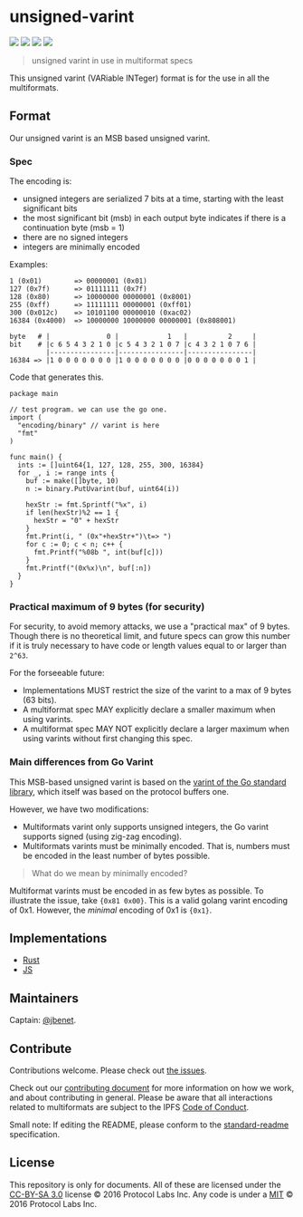 # unsigned-varint

[![](https://img.shields.io/badge/made%20by-Protocol%20Labs-blue.svg?style=flat-square)](https://protocol.ai)
[![](https://img.shields.io/badge/project-multiformats-blue.svg?style=flat-square)](https://github.com/multiformats/multiformats)
[![](https://img.shields.io/badge/freenode-%23ipfs-blue.svg?style=flat-square)](https://webchat.freenode.net/?channels=%23ipfs)
[![](https://img.shields.io/badge/readme%20style-standard-brightgreen.svg?style=flat-square)](https://github.com/RichardLitt/standard-readme)

> unsigned varint in use in multiformat specs

This unsigned varint (VARiable INTeger) format is for the use in all the multiformats.

## Format

Our unsigned varint is an MSB based unsigned varint.

### Spec

The encoding is:
- unsigned integers are serialized 7 bits at a time, starting with the least significant bits
- the most significant bit (msb) in each output byte indicates if there is a continuation byte (msb = 1)
- there are no signed integers
- integers are minimally encoded

Examples: 

```
1 (0x01)        => 00000001 (0x01)
127 (0x7f)      => 01111111 (0x7f)
128 (0x80)      => 10000000 00000001 (0x8001)
255 (0xff)      => 11111111 00000001 (0xff01)
300 (0x012c)    => 10101100 00000010 (0xac02)
16384 (0x4000)  => 10000000 10000000 00000001 (0x808001)
```

```
byte   # |              0 |            1   |          2     |
bit    # |c 6 5 4 3 2 1 0 |c 5 4 3 2 1 0 7 |c 4 3 2 1 0 7 6 |
         |----------------|----------------|----------------|
16384 => |1 0 0 0 0 0 0 0 |1 0 0 0 0 0 0 0 |0 0 0 0 0 0 0 1 |
```

Code that generates this.
```
package main

// test program. we can use the go one.
import (
  "encoding/binary" // varint is here
  "fmt"
)

func main() {
  ints := []uint64{1, 127, 128, 255, 300, 16384}
  for _, i := range ints {
    buf := make([]byte, 10)
    n := binary.PutUvarint(buf, uint64(i))

    hexStr := fmt.Sprintf("%x", i)
    if len(hexStr)%2 == 1 {
      hexStr = "0" + hexStr
    }
    fmt.Print(i, " (0x"+hexStr+")\t=> ")
    for c := 0; c < n; c++ {
      fmt.Printf("%08b ", int(buf[c]))
    }
    fmt.Printf("(0x%x)\n", buf[:n])
  }
}
```



### Practical maximum of 9 bytes (for security)

For security, to avoid memory attacks, we use a "practical max" of 9 bytes. Though there is no theoretical limit, and future specs can grow this number if it is truly necessary to have code or length values equal to or larger than `2^63`.

For the forseeable future:

- Implementations MUST restrict the size of the varint to a max of 9 bytes (63 bits).
- A multiformat spec MAY explicitly declare a smaller maximum when using varints.
- A multiformat spec MAY NOT explicitly declare a larger maximum when using varints without first changing this spec.

### Main differences from Go Varint

This MSB-based unsigned varint is based on the [varint of the Go standard library](https://golang.org/src/encoding/binary/varint.go), which itself was based on the protocol buffers one.

However, we have two modifications:

- Multiformats varint only supports unsigned integers, the Go varint supports signed (using zig-zag encoding).
- Multiformats varints must be minimally encoded. That is, numbers must be encoded in the least number of bytes possible.

> What do we mean by minimally encoded?

Multiformat varints must be encoded in as few bytes as possible. To illustrate
the issue, take `{0x81 0x00}`. This is a valid golang varint encoding of 0x1.
However, the _minimal_ encoding of 0x1 is `{0x1}`.

## Implementations

* [Rust](https://github.com/paritytech/unsigned-varint)
* [JS](https://github.com/chrisdickinson/varint)

## Maintainers

Captain: [@jbenet](https://github.com/jbenet).

## Contribute

Contributions welcome. Please check out [the issues](https://github.com/multiformats/unsigned-varint/issues).

Check out our [contributing document](https://github.com/multiformats/multiformats/blob/master/contributing.md) for more information on how we work, and about contributing in general. Please be aware that all interactions related to multiformats are subject to the IPFS [Code of Conduct](https://github.com/ipfs/community/blob/master/code-of-conduct.md).

Small note: If editing the README, please conform to the [standard-readme](https://github.com/RichardLitt/standard-readme) specification.

## License

This repository is only for documents. All of these are licensed under the [CC-BY-SA 3.0](https://ipfs.io/ipfs/QmVreNvKsQmQZ83T86cWSjPu2vR3yZHGPm5jnxFuunEB9u) license © 2016 Protocol Labs Inc. Any code is under a [MIT](LICENSE) © 2016 Protocol Labs Inc.
